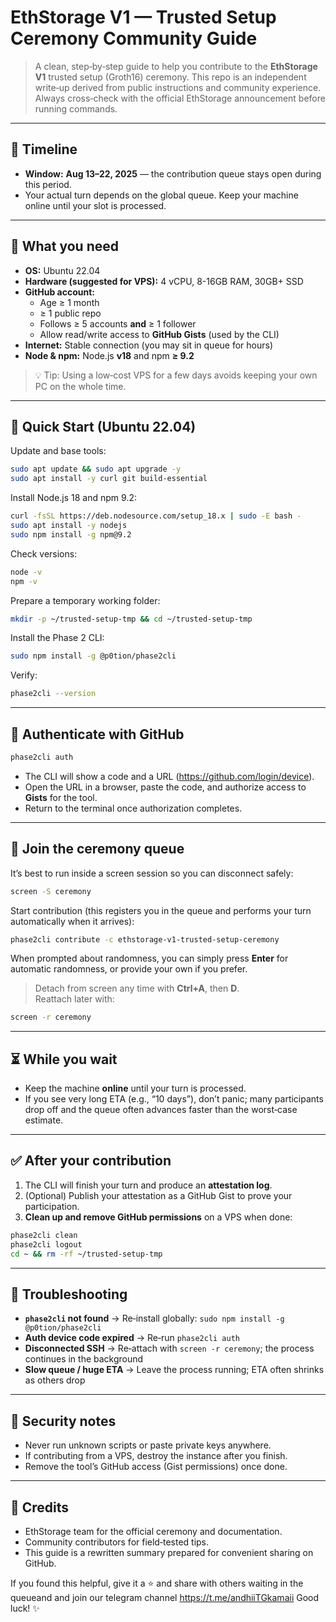 # EthStorage V1 — Trusted Setup Ceremony Community Guide

> A clean, step‑by‑step guide to help you contribute to the **EthStorage V1** trusted setup (Groth16) ceremony. This repo is an independent write‑up derived from public instructions and community experience. Always cross‑check with the official EthStorage announcement before running commands.

---

## 📅 Timeline

- **Window:** **Aug 13–22, 2025** — the contribution queue stays open during this period.  
- Your actual turn depends on the global queue. Keep your machine online until your slot is processed.

---

## 🧰 What you need

- **OS:** Ubuntu 22.04
- **Hardware (suggested for VPS):** 4 vCPU, 8-16GB RAM, 30GB+ SSD
- **GitHub account:** 
  - Age ≥ 1 month
  - ≥ 1 public repo
  - Follows ≥ 5 accounts **and** ≥ 1 follower
  - Allow read/write access to **GitHub Gists** (used by the CLI)
- **Internet:** Stable connection (you may sit in queue for hours)
- **Node & npm:** Node.js **v18** and npm **≥ 9.2**

> 💡 Tip: Using a low‑cost VPS for a few days avoids keeping your own PC on the whole time.

---

## 🚀 Quick Start (Ubuntu 22.04)

Update and base tools:
```bash
sudo apt update && sudo apt upgrade -y
sudo apt install -y curl git build-essential
```

Install Node.js 18 and npm 9.2:
```bash
curl -fsSL https://deb.nodesource.com/setup_18.x | sudo -E bash -
sudo apt install -y nodejs
sudo npm install -g npm@9.2
```

Check versions:
```bash
node -v
npm -v
```

Prepare a temporary working folder:
```bash
mkdir -p ~/trusted-setup-tmp && cd ~/trusted-setup-tmp
```

Install the Phase 2 CLI:
```bash
sudo npm install -g @p0tion/phase2cli
```

Verify:
```bash
phase2cli --version
```

---

## 🔐 Authenticate with GitHub

```bash
phase2cli auth
```
- The CLI will show a code and a URL (https://github.com/login/device).
- Open the URL in a browser, paste the code, and authorize access to **Gists** for the tool.
- Return to the terminal once authorization completes.

---

## 🧾 Join the ceremony queue

It’s best to run inside a screen session so you can disconnect safely:

```bash
screen -S ceremony
```

Start contribution (this registers you in the queue and performs your turn automatically when it arrives):
```bash
phase2cli contribute -c ethstorage-v1-trusted-setup-ceremony
```

When prompted about randomness, you can simply press **Enter** for automatic randomness, or provide your own if you prefer.

> Detach from screen any time with **Ctrl+A**, then **D**.  
> Reattach later with:
```bash
screen -r ceremony
```

---

## ⏳ While you wait

- Keep the machine **online** until your turn is processed.
- If you see very long ETA (e.g., “10 days”), don’t panic; many participants drop off and the queue often advances faster than the worst‑case estimate.

---

## ✅ After your contribution

1. The CLI will finish your turn and produce an **attestation log**.  
2. (Optional) Publish your attestation as a GitHub Gist to prove your participation.
3. **Clean up and remove GitHub permissions** on a VPS when done:

```bash
phase2cli clean
phase2cli logout
cd ~ && rm -rf ~/trusted-setup-tmp
```

---

## 🧩 Troubleshooting

- **`phase2cli` not found** → Re‑install globally: `sudo npm install -g @p0tion/phase2cli`
- **Auth device code expired** → Re‑run `phase2cli auth`
- **Disconnected SSH** → Re‑attach with `screen -r ceremony`; the process continues in the background
- **Slow queue / huge ETA** → Leave the process running; ETA often shrinks as others drop

---

## 🔐 Security notes

- Never run unknown scripts or paste private keys anywhere.  
- If contributing from a VPS, destroy the instance after you finish.  
- Remove the tool’s GitHub access (Gist permissions) once done.

---

## 🙌 Credits

- EthStorage team for the official ceremony and documentation.
- Community contributors for field‑tested tips.
- This guide is a rewritten summary prepared for convenient sharing on GitHub.
  
If you found this helpful, give it a ⭐ and share with others waiting in the queueand and join our telegram channel https://t.me/andhiiTGkamaii Good luck! ✨
